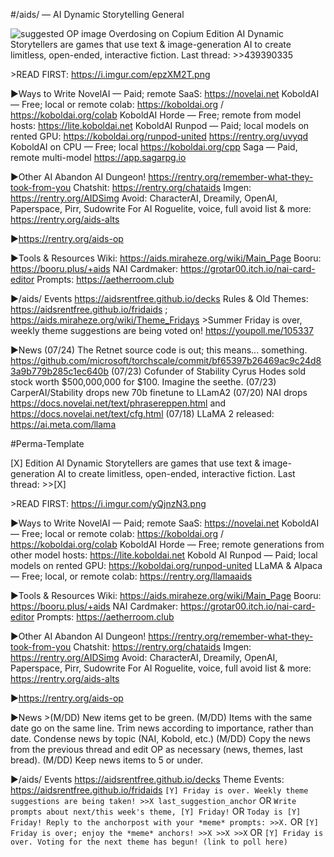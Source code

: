 #/aids/ — AI Dynamic Storytelling General

![suggested OP image](https://i.imgur.com/i5AVXC2.jpg)
Overdosing on Copium Edition
AI Dynamic Storytellers are games that use text & image-generation AI to create limitless, open-ended, interactive fiction.
Last thread: >>439390335
 
\>READ FIRST: https://i.imgur.com/epzXM2T.png

▶Ways to Write
NovelAI — Paid; remote SaaS: https://novelai.net
KoboldAI — Free; local or remote colab: https://koboldai.org / https://koboldai.org/colab
KoboldAI Horde — Free; remote from model hosts: https://lite.koboldai.net
KoboldAI Runpod — Paid; local models on rented GPU: https://koboldai.org/runpod-united https://rentry.org/uvyqd
KoboldAI on CPU — Free; local https://koboldai.org/cpp
Saga  — Paid, remote multi-model https://app.sagarpg.io

▶Other AI
Abandon AI Dungeon! https://rentry.org/remember-what-they-took-from-you
Chatshit: https://rentry.org/chataids
Imgen: https://rentry.org/AIDSimg
Avoid: CharacterAI, Dreamily, OpenAI, Paperspace, Pirr, Sudowrite
For AI Roguelite, voice, full avoid list & more: https://rentry.org/aids-alts

▶https://rentry.org/aids-op

▶Tools & Resources
Wiki: https://aids.miraheze.org/wiki/Main_Page
Booru: https://booru.plus/+aids
NAI Cardmaker: https://grotar00.itch.io/nai-card-editor
Prompts: https://aetherroom.club

▶/aids/ Events
https://aidsrentfree.github.io/decks
Rules & Old Themes: https://aidsrentfree.github.io/fridaids ; https://aids.miraheze.org/wiki/Theme_Fridays
\>Summer Friday is over, weekly theme suggestions are being voted on! https://youpoll.me/105337
 
▶News
(07/24) The Retnet source code is out; this means... something. https://github.com/microsoft/torchscale/commit/bf65397b26469ac9c24d83a9b779b285c1ec640b
(07/23) Cofunder of Stability Cyrus Hodes sold stock worth $500,000,000 for $100. Imagine the seethe.
(07/23) CarperAI/Stability drops new 70b finetune to LLamA2
(07/20) NAI drops https://docs.novelai.net/text/phrasereppen.html and https://docs.novelai.net/text/cfg.html
(07/18) LLaMA 2 released: https://ai.meta.com/llama



#Perma-Template

[X] Edition
AI Dynamic Storytellers are games that use text & image-generation AI to create limitless, open-ended, interactive fiction.
Last thread: >>[X]

\>READ FIRST: https://i.imgur.com/yQjnzN3.png

▶Ways to Write
NovelAI — Paid; remote SaaS: https://novelai.net
KoboldAI — Free; local or remote colab: https://koboldai.org / https://koboldai.org/colab
KoboldAI Horde — Free; remote generations from other model hosts: https://lite.koboldai.net
Kobold AI Runpod — Paid; local models on rented GPU: https://koboldai.org/runpod-united
LLaMA & Alpaca — Free; local, or remote colab: https://rentry.org/llamaaids

▶Tools & Resources
Wiki: https://aids.miraheze.org/wiki/Main_Page
Booru: https://booru.plus/+aids
NAI Cardmaker: https://grotar00.itch.io/nai-card-editor
Prompts: https://aetherroom.club

▶Other AI
Abandon AI Dungeon! https://rentry.org/remember-what-they-took-from-you
Chatshit: https://rentry.org/chataids
Imgen: https://rentry.org/AIDSimg
Avoid: CharacterAI, Dreamily, OpenAI, Paperspace, Pirr, Sudowrite
For AI Roguelite, voice, full avoid list & more: https://rentry.org/aids-alts

▶https://rentry.org/aids-op
 
▶News
\>(M/DD) New items get to be green.
(M/DD) Items with the same date go on the same line. Trim news according to importance, rather than date. Condense news by topic (NAI, Kobold, etc.)
(M/DD) Copy the news from the previous thread and edit OP as necessary (news, themes, last bread).
(M/DD) Keep news items to 5 or under.

▶/aids/ Events
https://aidsrentfree.github.io/decks
Theme Events: https://aidsrentfree.github.io/fridaids
`[Y] Friday is over. Weekly theme suggestions are being taken! >>X last_suggestion_anchor`
OR
`Write prompts about next/this week's theme, [Y] Friday!`
OR
`Today is [Y] Friday! Reply to the anchorpost with your *meme* prompts: >>X.`
OR
`[Y] Friday is over; enjoy the *meme* anchors! >>X >>X >>X`
OR
`[Y] Friday is over. Voting for the next theme has begun! (link to poll here)`